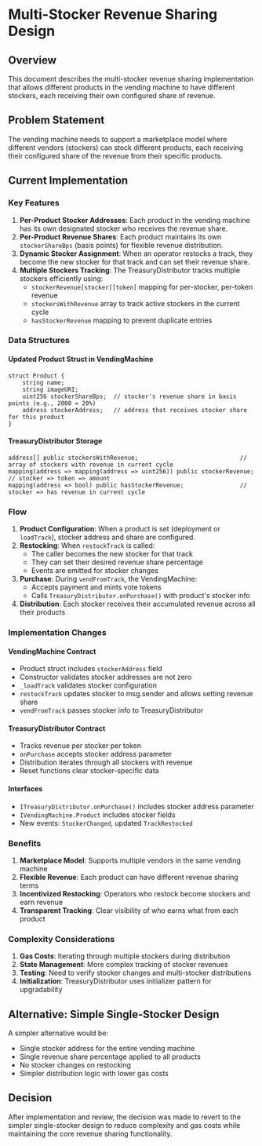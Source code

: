 # Multi-Stocker Revenue Sharing Design

## Overview
This document describes the multi-stocker revenue sharing implementation that allows different products in the vending machine to have different stockers, each receiving their own configured share of revenue.

## Problem Statement
The vending machine needs to support a marketplace model where different vendors (stockers) can stock different products, each receiving their configured share of the revenue from their specific products.

## Current Implementation

### Key Features
1. **Per-Product Stocker Addresses**: Each product in the vending machine has its own designated stocker who receives the revenue share.
2. **Per-Product Revenue Shares**: Each product maintains its own `stockerShareBps` (basis points) for flexible revenue distribution.
3. **Dynamic Stocker Assignment**: When an operator restocks a track, they become the new stocker for that track and can set their revenue share.
4. **Multiple Stockers Tracking**: The TreasuryDistributor tracks multiple stockers efficiently using:
   - `stockerRevenue[stocker][token]` mapping for per-stocker, per-token revenue
   - `stockersWithRevenue` array to track active stockers in the current cycle
   - `hasStockerRevenue` mapping to prevent duplicate entries

### Data Structures

#### Updated Product Struct in VendingMachine
```solidity
struct Product {
    string name;
    string imageURI;
    uint256 stockerShareBps;  // stocker's revenue share in basis points (e.g., 2000 = 20%)
    address stockerAddress;   // address that receives stocker share for this product
}
```

#### TreasuryDistributor Storage
```solidity
address[] public stockersWithRevenue;                             // array of stockers with revenue in current cycle
mapping(address => mapping(address => uint256)) public stockerRevenue;  // stocker => token => amount
mapping(address => bool) public hasStockerRevenue;                // stocker => has revenue in current cycle
```

### Flow
1. **Product Configuration**: When a product is set (deployment or `loadTrack`), stocker address and share are configured.
2. **Restocking**: When `restockTrack` is called:
   - The caller becomes the new stocker for that track
   - They can set their desired revenue share percentage
   - Events are emitted for stocker changes
3. **Purchase**: During `vendFromTrack`, the VendingMachine:
   - Accepts payment and mints vote tokens
   - Calls `TreasuryDistributor.onPurchase()` with product's stocker info
4. **Distribution**: Each stocker receives their accumulated revenue across all their products

### Implementation Changes

#### VendingMachine Contract
- Product struct includes `stockerAddress` field
- Constructor validates stocker addresses are not zero
- `_loadTrack` validates stocker configuration
- `restockTrack` updates stocker to msg.sender and allows setting revenue share
- `vendFromTrack` passes stocker info to TreasuryDistributor

#### TreasuryDistributor Contract
- Tracks revenue per stocker per token
- `onPurchase` accepts stocker address parameter
- Distribution iterates through all stockers with revenue
- Reset functions clear stocker-specific data

#### Interfaces
- `ITreasuryDistributor.onPurchase()` includes stocker address parameter
- `IVendingMachine.Product` includes stocker fields
- New events: `StockerChanged`, updated `TrackRestocked`

### Benefits
1. **Marketplace Model**: Supports multiple vendors in the same vending machine
2. **Flexible Revenue**: Each product can have different revenue sharing terms
3. **Incentivized Restocking**: Operators who restock become stockers and earn revenue
4. **Transparent Tracking**: Clear visibility of who earns what from each product

### Complexity Considerations
1. **Gas Costs**: Iterating through multiple stockers during distribution
2. **State Management**: More complex tracking of stocker revenues
3. **Testing**: Need to verify stocker changes and multi-stocker distributions
4. **Initialization**: TreasuryDistributor uses initializer pattern for upgradability

## Alternative: Simple Single-Stocker Design
A simpler alternative would be:
- Single stocker address for the entire vending machine
- Single revenue share percentage applied to all products
- No stocker changes on restocking
- Simpler distribution logic with lower gas costs

## Decision
After implementation and review, the decision was made to revert to the simpler single-stocker design to reduce complexity and gas costs while maintaining the core revenue sharing functionality.
